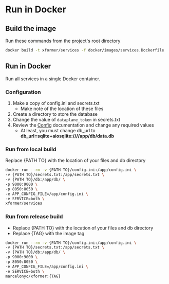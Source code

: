 # Run in Docker

## Build the image

Run these commands from the project's root directory

```bash
docker build -t xformer/services -f docker/images/services.Dockerfile  .
```

## Run in Docker

Run all services in a single Docker container.

### Configuration
1. Make a copy of config.ini and secrets.txt
   - Make note of the location of these files
2. Create a directory to store the database
3. Change the value of `dataplane_token` in secrets.txt
4. Review the [Config](CONFIG.md) documentation and change any required values
   - At least, you must change db_url to **db_url=sqlite+aiosqlite:////app/db/data.db**

### Run from local build

Replace {PATH TO} with the location of your files and db directory

```bash
docker run --rm -v {PATH TO}/config.ini:/app/config.ini \
-v {PATH TO}/secrets.txt:/app/secrets.txt \
-v {PATH TO}/db:/app/db/ \
-p 9000:9000 \
-p 8050:8050 \
-e APP_CONFIG_FILE=/app/config.ini \
-e SERVICE=both \
xformer/services
``` 

### Run from release build

- Replace {PATH TO} with the location of your files and db directory
- Replace {TAG} with the image tag

```bash
docker run --rm -v {PATH TO}/config.ini:/app/config.ini \
-v {PATH TO}/secrets.txt:/app/secrets.txt \
-v {PATH TO}/db:/app/db/ \
-p 9000:9000 \
-p 8050:8050 \
-e APP_CONFIG_FILE=/app/config.ini \
-e SERVICE=both \
marcelonyc/xformer:{TAG}
```